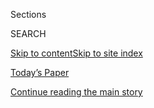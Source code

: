 <div id="app">

<div>

<div class="NYTAppHideMasthead css-1r6wvpq e1suatyy0">

<div class="section css-ui9rw0 e1suatyy2">

<div class="css-eph4ug er09x8g0">

<div class="css-6n7j50">

</div>

<span class="css-1dv1kvn">Sections</span>

<div class="css-10488qs">

<span class="css-1dv1kvn">SEARCH</span>

</div>

[Skip to content](#site-content)[Skip to site
index](#site-index)

</div>

<div class="css-10698na e1huz5gh0">

</div>

</div>

<div id="masthead-bar-one" class="section hasLinks css-15hmgas e1csuq9d3">

<div class="css-uqyvli e1csuq9d0">

</div>

<div class="css-1uqjmks e1csuq9d1">

</div>

<div class="css-9e9ivx">

[](https://myaccount.nytimes3xbfgragh.onion/auth/login?response_type=cookie&client_id=vi)

</div>

<div class="css-1bvtpon e1csuq9d2">

[Today’s Paper](https://www.nytimes3xbfgragh.onion/section/todayspaper)

</div>

</div>

</div>

</div>

<div data-aria-hidden="false">

<div id="site-content" data-role="main">

<div id="top-wrapper" class="css-15p45cc eaca97t0" type="top">

<div id="top-slug" class="css-19x0jxb eaca97t1" hidden="">

Advertisement

</div>

[Continue reading the main
story](#after-top)

<div class="ad top-wrapper" style="text-align:center;height:100%;display:block;min-height:90px">

<div id="top" class="place-ad" data-position="top" data-size-key="top">

</div>

</div>

<div id="after-top">

</div>

</div>

<div id="byline" class="section css-15h4p1b e9abtgs0">

<div class="css-1j21atc e1svk9qx1">

<div class="css-nfcc9b e1svk9qx3">

<div class="css-cnx41t">

![Portrait of Michael
Rothfeld](https://static01.graylady3jvrrxbe.onion/images/2020/05/11/reader-center/author-michael-rothfeld/author-michael-rothfeld-thumbLarge.png)

</div>

<div class="css-vl9dhg e1svk9qx5">

<div class="css-1nrhkj6 e1svk9qx6">

# Michael Rothfeld

</div>

## <span></span>

Michael Rothfeld is an investigative reporter on the Metro Desk of The
New York Times and co-author of the book “The Fixers.”

<span class="css-dd5dyy">More**</span>

</div>

</div>

</div>

<div>

<div id="mid1-wrapper" class="css-1mn4oms eaca97t0" type="rank">

<div id="mid1-slug" class="css-1tag3rd eaca97t1">

Advertisement

</div>

[Continue reading the main
story](#after-mid1)

<div id="mid1" class="ad mid1-wrapper" style="text-align:center;height:100%;display:block">

</div>

<div id="after-mid1">

</div>

</div>

</div>

<div class="css-185go5a e1o5byef0">

<div class="css-15cbhtu">

  - [Latest](#stream-panel)
  - <span class="css-6n7j50">Search</span>
    <div class="control">
    <div class="label-container css-1dv1kvn">
    Search
    </div>
    <div class="css-wm4t3d">
    **<span id="clear-search-input" class="css-1dv1kvn">Clear this text
    input</span>
    </div>
    </div>
    <span class="css-1iovbfw"></span>

<div id="stream-panel" class="section css-8msx5b e1jz0cab1">

<div class="css-13mho3u">

1.  
    
    <div class="css-1cp3ece">
    
    <div class="css-1l4spti">
    
    [](/2020/07/11/nyregion/lorna-breen-suicide-coronavirus.html)
    
    <div class="css-79elbk">
    
    ![](https://static01.graylady3jvrrxbe.onion/images/2020/07/12/nyregion/00nyvirus-breen1/00nyvirus-breen1-thumbWide.jpg?quality=75&auto=webp&disable=upscale)
    
    </div>
    
    ## ‘I Couldn’t Do Anything’: The Virus and an E.R. Doctor’s Suicide
    
    Dr. Lorna Breen was unflappable — until she faced a new enemy.
    
    <div class="css-1nqbnmb ea5icrr0">
    
    By <span class="css-1n7hynb">Corina Knoll, Ali Watkins
    <span>and</span> Michael
    Rothfeld</span>
    
    </div>
    
    </div>
    
    <div class="css-1lc2l26 e1xfvim33">
    
    </div>
    
    </div>

2.  
    
    <div class="css-1cp3ece">
    
    <div class="css-1l4spti">
    
    [](/es/2020/07/09/espanol/mundo/libro-mary-trump-sobrina.html)
    
    <div class="css-79elbk">
    
    ![](https://static01.graylady3jvrrxbe.onion/images/2020/07/07/nyregion/09nymarytrump-ES-01/07nymarytrump1-thumbWide.jpg?quality=75&auto=webp&disable=upscale)
    
    </div>
    
    ## La historia detrás de las memorias de Mary Trump
    
    La sobrina del presidente de Estados Unidos fue marginada por su
    familia. Su nuevo libro proyecta una imagen fría sobre sus
    parientes, a quienes describe como disfuncionales.
    
    <div class="css-1nqbnmb ea5icrr0">
    
    By <span class="css-1n7hynb">Alan Feuer, Michael Rothfeld
    <span>and</span> Maggie Haberman</span>
    
    </div>
    
    <div class="css-185051n">
    
    [Read in
    English](https://www.nytimes3xbfgragh.onion/2020/07/07/nyregion/mary-trump-book.html "Read in English")
    
    </div>
    
    </div>
    
    <div class="css-1lc2l26 e1xfvim33">
    
    </div>
    
    </div>

3.  
    
    <div class="css-1cp3ece">
    
    <div class="css-1l4spti">
    
    [](/2020/07/07/nyregion/mary-trump-book.html)
    
    <div class="css-79elbk">
    
    ![](https://static01.graylady3jvrrxbe.onion/images/2020/07/07/nyregion/07nymarytrump1/07nymarytrump1-thumbWide.jpg?quality=75&auto=webp&disable=upscale)
    
    </div>
    
    ## The Inside Story of Why Mary Trump Wrote a Tell-All Memoir
    
    President Trump’s niece was a family outcast. Her new book casts a
    cold light on the relatives she describes as dysfunctional.
    
    <div class="css-1nqbnmb ea5icrr0">
    
    By <span class="css-1n7hynb">Alan Feuer, Michael Rothfeld
    <span>and</span> Maggie
    Haberman</span>
    
    </div>
    
    <div class="css-185051n">
    
    [阅读简体中文版](https://cn.nytimes3xbfgragh.onion/usa/20200709/mary-trump-book/ "Read in Simplified Chinese")[閱讀繁體中文版](https://cn.nytimes3xbfgragh.onion/usa/20200709/mary-trump-book/zh-hant/ "Read in Traditional Chinese")[Leer
    en
    español](https://www.nytimes3xbfgragh.onion/es/2020/07/09/espanol/mundo/libro-mary-trump-sobrina.html "Read in Spanish")
    
    </div>
    
    </div>
    
    <div class="css-1lc2l26 e1xfvim33">
    
    </div>
    
    </div>

4.  
    
    <div class="css-1cp3ece">
    
    <div class="css-1l4spti">
    
    [](/2020/05/10/nyregion/reopen-coronavirus-nyc-testing.html)
    
    <div class="css-79elbk">
    
    ![](https://static01.graylady3jvrrxbe.onion/images/2020/05/08/nyregion/00nyvirus-reopenNEW9/00nyvirus-reopenNEW9-thumbWide.jpg?quality=75&auto=webp&disable=upscale)
    
    </div>
    
    ## Why the Path to Reopening New York City Will Be So Difficult
    
    The factors that made the city one of the hardest hit on the planet
    — its density, mass transit and tourism — complicate a return to
    normalcy.
    
    <div class="css-1nqbnmb ea5icrr0">
    
    By <span class="css-1n7hynb">J. David Goodman <span>and</span>
    Michael
    Rothfeld</span>
    
    </div>
    
    </div>
    
    <div class="css-1lc2l26 e1xfvim33">
    
    </div>
    
    </div>

5.  
    
    <div class="css-1cp3ece">
    
    <div class="css-1l4spti">
    
    [](/2020/04/27/nyregion/new-york-city-doctor-suicide-coronavirus.html)
    
    <div class="css-79elbk">
    
    ![](https://static01.graylady3jvrrxbe.onion/images/2020/04/27/nyregion/27nyvirus-ersuicideNEW/27nyvirus-ersuicideNEW-thumbWide.jpg?quality=75&auto=webp&disable=upscale)
    
    </div>
    
    ## Top E.R. Doctor Who Treated Virus Patients Dies by Suicide
    
    “She tried to do her job, and it killed her,” said the father of Dr.
    Lorna M. Breen, who worked at a Manhattan hospital hit hard by the
    coronavirus outbreak.
    
    <div class="css-1nqbnmb ea5icrr0">
    
    By <span class="css-1n7hynb">Ali Watkins, Michael Rothfeld, William
    K. Rashbaum <span>and</span> Brian M.
    Rosenthal</span>
    
    </div>
    
    </div>
    
    <div class="css-1lc2l26 e1xfvim33">
    
    </div>
    
    </div>

6.  
    
    <div class="css-1cp3ece">
    
    <div class="css-1l4spti">
    
    [](/2020/04/23/nyregion/coronavirus-antibodies-test-ny.html)
    
    <div class="css-79elbk">
    
    ![](https://static01.graylady3jvrrxbe.onion/images/2020/04/23/nyregion/23nyvirus-antibodies/merlin_171854226_55f0dd04-8d2f-4815-b25e-83ec99fb7946-thumbWide.jpg?quality=75&auto=webp&disable=upscale)
    
    </div>
    
    ## 1 in 5 New Yorkers May Have Had Covid-19, Antibody Tests Suggest
    
    Accurate antibody testing is a critical tool to determine if the
    pandemic has slowed enough to begin restarting the economy.
    
    <div class="css-1nqbnmb ea5icrr0">
    
    By <span class="css-1n7hynb">J. David Goodman <span>and</span>
    Michael
    Rothfeld</span>
    
    </div>
    
    </div>
    
    <div class="css-1lc2l26 e1xfvim33">
    
    </div>
    
    </div>

7.  
    
    <div class="css-1cp3ece">
    
    <div class="css-1l4spti">
    
    [](/2020/04/15/nyregion/coronavirus-woodhull-madhvi-aya-dead.html)
    
    <div class="css-79elbk">
    
    ![](https://static01.graylady3jvrrxbe.onion/images/2020/04/16/nyregion/16nyvirus-woodhull-1/00nyvirus-woodhull01-thumbWide-v2.jpg?quality=75&auto=webp&disable=upscale)
    
    </div>
    
    ## The Heartbreaking Last Texts of a Hospital Worker on the Front Lines
    
    Madhvi Aya worked long hours in the emergency room of a hospital in
    Brooklyn that was battered by the coronavirus. Then she caught the
    virus herself.
    
    <div class="css-1nqbnmb ea5icrr0">
    
    By <span class="css-1n7hynb">Michael Rothfeld, Jesse Drucker
    <span>and</span> William K.
    Rashbaum</span>
    
    </div>
    
    </div>
    
    <div class="css-1lc2l26 e1xfvim33">
    
    </div>
    
    </div>

8.  
    
    <div class="css-1cp3ece">
    
    <div class="css-1l4spti">
    
    [](/2020/04/08/nyregion/new-york-coronavirus-response-delays.html)
    
    <div class="css-79elbk">
    
    ![](https://static01.graylady3jvrrxbe.onion/images/2020/04/03/nyregion/00nyvirus-ticktock1/00nyvirus-ticktock1-thumbWide-v3.jpg?quality=75&auto=webp&disable=upscale)
    
    </div>
    
    ## How Delays and Unheeded Warnings Hindered New York’s Virus Fight
    
    The federal response was chaotic. Even so, the state’s and city’s
    own initial efforts failed to keep pace with the outbreak, The Times
    found.
    
    <div class="css-1nqbnmb ea5icrr0">
    
    By <span class="css-1n7hynb">J. David
    Goodman</span>
    
    </div>
    
    </div>
    
    <div class="css-1lc2l26 e1xfvim33">
    
    </div>
    
    </div>

9.  
    
    <div class="css-1cp3ece">
    
    <div class="css-1l4spti">
    
    [](/2020/04/01/nyregion/coronavirus-doctors-patients.html)
    
    <div class="css-79elbk">
    
    ![](https://static01.graylady3jvrrxbe.onion/images/2020/04/01/nyregion/01nyvirus-triageNEW1/01nyvirus-triageNEW1-thumbWide.jpg?quality=75&auto=webp&disable=upscale)
    
    </div>
    
    ## Patient Has Virus and Serious Cancer. Should Doctors Withhold Ventilator?
    
    With a looming shortage of equipment for coronavirus patients in New
    York City, doctors say they may soon need to make difficult choices.
    
    <div class="css-1nqbnmb ea5icrr0">
    
    By <span class="css-1n7hynb">Joseph Goldstein, Michael Rothfeld
    <span>and</span> Benjamin
    Weiser</span>
    
    </div>
    
    </div>
    
    <div class="css-1lc2l26 e1xfvim33">
    
    </div>
    
    </div>

10. 
    
    <div class="css-1cp3ece">
    
    <div class="css-1l4spti">
    
    [](/2020/03/25/nyregion/nyc-coronavirus-hospitals.html)
    
    <div class="css-79elbk">
    
    ![](https://static01.graylady3jvrrxbe.onion/images/2020/03/29/video/nyc-hospital-2020/nyc-hospital-2020-thumbWide-v2.png?quality=75&auto=webp&disable=upscale)
    
    </div>
    
    ## 13 Deaths in a Day: An ‘Apocalyptic’ Coronavirus Surge at an N.Y.C. Hospital
    
    Hospitals in the city are facing the kind of harrowing increases in
    cases that overwhelmed health care systems in China and Italy.
    
    <div class="css-1nqbnmb ea5icrr0">
    
    By <span class="css-1n7hynb">Michael Rothfeld, Somini Sengupta,
    Joseph Goldstein <span>and</span> Brian M. Rosenthal</span>
    
    </div>
    
    </div>
    
    <div class="css-1lc2l26 e1xfvim33">
    
    </div>
    
    </div>

<div class="css-13mho3u">

<div class="css-1t62hi8">

<div class="css-1stvaey">

Show
More

<div>

<div style="border:0;clip:rect(0 0 0 0);height:1px;margin:-1px;overflow:hidden;white-space:nowrap;padding:0;width:1px;position:absolute" data-role="log" data-aria-live="assertive">

</div>

<div style="border:0;clip:rect(0 0 0 0);height:1px;margin:-1px;overflow:hidden;white-space:nowrap;padding:0;width:1px;position:absolute" data-role="log" data-aria-live="assertive">

</div>

<div style="border:0;clip:rect(0 0 0 0);height:1px;margin:-1px;overflow:hidden;white-space:nowrap;padding:0;width:1px;position:absolute" data-role="log" data-aria-live="polite">

</div>

<div style="border:0;clip:rect(0 0 0 0);height:1px;margin:-1px;overflow:hidden;white-space:nowrap;padding:0;width:1px;position:absolute" data-role="log" data-aria-live="polite">

</div>

</div>

</div>

</div>

</div>

</div>

<div class="css-g6hk37 supplemental">

<div id="mid2-wrapper" class="css-10wkyv7 eaca97t0" type="lede">

<div id="mid2-slug" class="css-1tag3rd eaca97t1">

Advertisement

</div>

[Continue reading the main
story](#after-mid2)

<div id="mid2" class="ad mid2-wrapper" style="text-align:center;height:100%;display:block;min-height:250px">

</div>

<div id="after-mid2">

</div>

</div>

## Follow Elsewhere

<div class="module-body">

  - [**<span data-aria-hidden="true">mrothfeld</span><span class="css-1dv1kvn">twitter
    page for mrothfeld</span>](https://twitter.com/mrothfeld)

</div>

## Feedback? Questions?

<div class="css-hftqp3">

Include your name, the article headline, and your message.

</div>

Email Author

</div>

</div>

</div>

</div>

</div>

</div>

## Site Index

<div>

</div>

## Site Information Navigation

  - [© <span>2020</span> <span>The New York Times
    Company</span>](https://help.nytimes3xbfgragh.onion/hc/en-us/articles/115014792127-Copyright-notice)

<!-- end list -->

  - [NYTCo](https://www.nytco.com/)
  - [Contact
    Us](https://help.nytimes3xbfgragh.onion/hc/en-us/articles/115015385887-Contact-Us)
  - [Work with us](https://www.nytco.com/careers/)
  - [Advertise](https://nytmediakit.com/)
  - [T Brand Studio](http://www.tbrandstudio.com/)
  - [Your Ad
    Choices](https://www.nytimes3xbfgragh.onion/privacy/cookie-policy#how-do-i-manage-trackers)
  - [Privacy](https://www.nytimes3xbfgragh.onion/privacy)
  - [Terms of
    Service](https://help.nytimes3xbfgragh.onion/hc/en-us/articles/115014893428-Terms-of-service)
  - [Terms of
    Sale](https://help.nytimes3xbfgragh.onion/hc/en-us/articles/115014893968-Terms-of-sale)
  - [Site
    Map](https://spiderbites.nytimes3xbfgragh.onion)
  - [Help](https://help.nytimes3xbfgragh.onion/hc/en-us)
  - [Subscriptions](https://www.nytimes3xbfgragh.onion/subscription?campaignId=37WXW)

</div>

</div>
